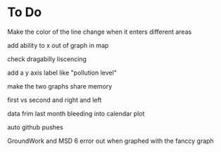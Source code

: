 # To Do

Make the color of the line change when it enters different areas


add ability to x out of graph in map

check dragabilly liscencing

add a y axis label like "pollution level"

make the two graphs share memory

first vs second and right and left

data frim last month bleeding into calendar plot

auto github pushes
 
GroundWork and MSD 6 error out when graphed with the fanccy graph